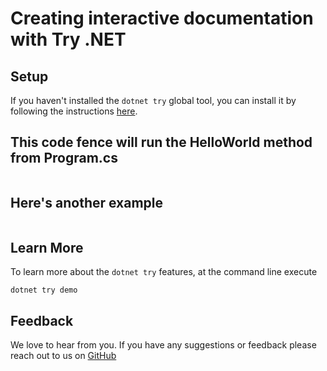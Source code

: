 # Creating interactive documentation with Try .NET

## Setup
If you haven't installed the `dotnet try` global tool, you can install it by following the instructions [here](https://github.com/dotnet/try#setup).

## This code fence will run the HelloWorld method from Program.cs

```cs --source-file ./Program.cs --project ./TryDotNetSample.csproj --region HelloWorld
```

## Here's another example

```cs --source-file ./Program.cs --project ./TryDotNetSample.csproj --region DateTime
```

## Learn More
To learn more about the `dotnet try` features, at the command line execute

```console
dotnet try demo
```

## Feedback

We love to hear from you. If you have any suggestions or feedback please reach out to us on [GitHub](https://github.com/dotnet/try)
